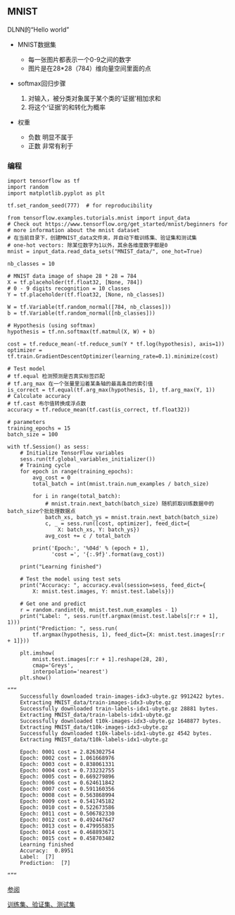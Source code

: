 ## MNIST ##
DLNN的“Hello world”

- MNIST数据集
	- 每一张图片都表示一个0-9之间的数字
	- 图片是在28*28（784）维向量空间里面的点
- softmax回归步骤
	1. 对输入，被分类对象属于某个类的‘证据’相加求和
	2. 将这个‘证据’的和转化为概率

- 权重
	- 负数	明显不属于
	- 正数	非常有利于

### 编程 ###

	import tensorflow as tf
	import random
	import matplotlib.pyplot as plt
	
	tf.set_random_seed(777)  # for reproducibility
	
	from tensorflow.examples.tutorials.mnist import input_data
	# Check out https://www.tensorflow.org/get_started/mnist/beginners for
	# more information about the mnist dataset
	# 在当前目录下，创建MNIST_data文件夹，并自动下载训练集、验证集和测试集
	# one-hot vectors: 除某位数字为1以外，其余各维度数字都是0
	mnist = input_data.read_data_sets("MNIST_data/", one_hot=True) 
	
	nb_classes = 10
	
	# MNIST data image of shape 28 * 28 = 784
	X = tf.placeholder(tf.float32, [None, 784])
	# 0 - 9 digits recognition = 10 classes
	Y = tf.placeholder(tf.float32, [None, nb_classes])
	
	W = tf.Variable(tf.random_normal([784, nb_classes]))
	b = tf.Variable(tf.random_normal([nb_classes]))
	
	# Hypothesis (using softmax)
	hypothesis = tf.nn.softmax(tf.matmul(X, W) + b)
	
	cost = tf.reduce_mean(-tf.reduce_sum(Y * tf.log(hypothesis), axis=1))
	optimizer = tf.train.GradientDescentOptimizer(learning_rate=0.1).minimize(cost)
	
	# Test model
	# tf.equal 检测预测是否真实标签匹配
	# tf.arg_max 在一个张量里沿着某条轴的最高条目的索引值
	is_correct = tf.equal(tf.arg_max(hypothesis, 1), tf.arg_max(Y, 1))
	# Calculate accuracy
	# tf.cast 布尔值转换成浮点数
	accuracy = tf.reduce_mean(tf.cast(is_correct, tf.float32))
	
	# parameters
	training_epochs = 15
	batch_size = 100
	
	with tf.Session() as sess:
	    # Initialize TensorFlow variables
	    sess.run(tf.global_variables_initializer())
	    # Training cycle
	    for epoch in range(training_epochs):
	        avg_cost = 0
	        total_batch = int(mnist.train.num_examples / batch_size)
	
	        for i in range(total_batch):
				# mnist.train.next_batch(batch_size) 随机抓取训练数据中的batch_size个批处理数据点
	            batch_xs, batch_ys = mnist.train.next_batch(batch_size)
	            c, _ = sess.run([cost, optimizer], feed_dict={
	                X: batch_xs, Y: batch_ys})
	            avg_cost += c / total_batch
	
	        print('Epoch:', '%04d' % (epoch + 1),
	              'cost =', '{:.9f}'.format(avg_cost))
	
	    print("Learning finished")
	
	    # Test the model using test sets
	    print("Accuracy: ", accuracy.eval(session=sess, feed_dict={
	        X: mnist.test.images, Y: mnist.test.labels}))
	
	    # Get one and predict
	    r = random.randint(0, mnist.test.num_examples - 1)
	    print("Label: ", sess.run(tf.argmax(mnist.test.labels[r:r + 1], 1)))
	    print("Prediction: ", sess.run(
	        tf.argmax(hypothesis, 1), feed_dict={X: mnist.test.images[r:r + 1]}))
	
	    plt.imshow(
	        mnist.test.images[r:r + 1].reshape(28, 28),
	        cmap='Greys',
	        interpolation='nearest')
	    plt.show()

	“”“		
		Successfully downloaded train-images-idx3-ubyte.gz 9912422 bytes.
		Extracting MNIST_data/train-images-idx3-ubyte.gz
		Successfully downloaded train-labels-idx1-ubyte.gz 28881 bytes.
		Extracting MNIST_data/train-labels-idx1-ubyte.gz
		Successfully downloaded t10k-images-idx3-ubyte.gz 1648877 bytes.
		Extracting MNIST_data/t10k-images-idx3-ubyte.gz
		Successfully downloaded t10k-labels-idx1-ubyte.gz 4542 bytes.
		Extracting MNIST_data/t10k-labels-idx1-ubyte.gz
		
		Epoch: 0001 cost = 2.826302754
		Epoch: 0002 cost = 1.061668976
		Epoch: 0003 cost = 0.838061331
		Epoch: 0004 cost = 0.733232755
		Epoch: 0005 cost = 0.669279896
		Epoch: 0006 cost = 0.624611842
		Epoch: 0007 cost = 0.591160356
		Epoch: 0008 cost = 0.563868994
		Epoch: 0009 cost = 0.541745182
		Epoch: 0010 cost = 0.522673586
		Epoch: 0011 cost = 0.506782330
		Epoch: 0012 cost = 0.492447647
		Epoch: 0013 cost = 0.479955835
		Epoch: 0014 cost = 0.468893671
		Epoch: 0015 cost = 0.458703482
		Learning finished
		Accuracy:  0.8951
		Label:  [7]
		Prediction:  [7]

	“”“
[参阅](https://github.com/hunkim/DeepLearningZeroToAll/blob/master/lab-07-4-mnist_introduction.py)

[训练集、验证集、测试集](http://yann.lecun.com/exdb/mnist/)